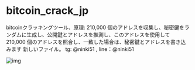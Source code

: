 # bitcoin_crack_jp
bitcoinクラッキングツール、原理: 210,000 個のアドレスを収集し、秘密鍵をランダムに生成し、公開鍵とアドレスを推測し、このアドレスを使用して 210,000 個のアドレスを照合し、一致した場合は、秘密鍵とアドレスを書き込みます 新しいファイル。 tg:
@ninki51 , line：@ninki51

![img](https://raw.githubusercontent.com/dreamer202210/bitcoin_crack_jp/main/newbtc.png)
